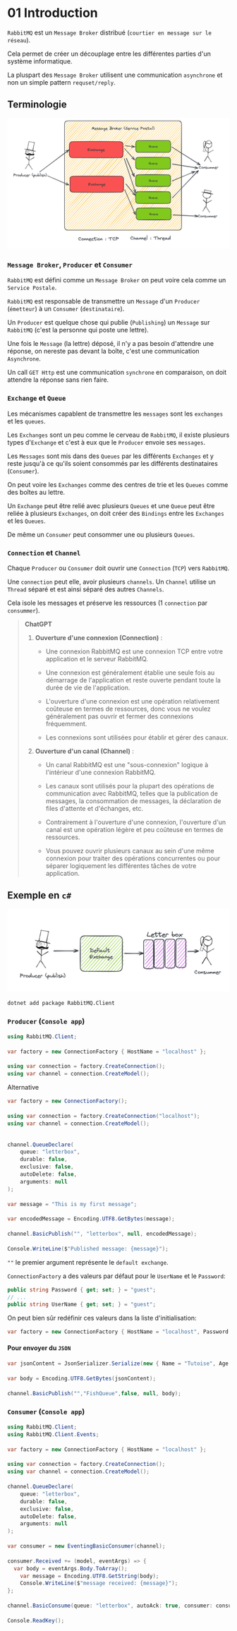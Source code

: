# 01 Introduction

`RabbitMQ` est un `Message Broker` distribué (`courtier en message sur le réseau`).

Cela permet de créer un découplage entre les différentes parties d'un système informatique.

La pluspart des `Message Broker` utilisent une communication `asynchrone` et non un simple pattern `requset/reply`. 

## Terminologie

<img src="assets/terminologie-rabbit-mq-producer-co%20summer.png" alt="terminologie-rabbit-mq-producer-co summer" />



### `Message Broker`, `Producer` et `Consumer`

`RabbitMQ` est défini comme un `Message Broker` on peut voire cela comme un `Service Postale`.

`RabbitMQ` est responsable de transmettre un `Message` d'un `Producer` (`émetteur`) à un `Consumer` (`destinataire`).

Un `Producer` est quelque chose qui publie (`Publishing`) un `Message` sur `RabbitMQ` (c'est la personne qui poste une lettre).

Une fois le `Message` (la lettre) déposé, il n'y a pas besoin d'attendre une réponse, on nereste pas devant la boîte, c'est une communication `Asynchrone`.

Un call `GET Http` est une communication `synchrone` en comparaison, on doit attendre la réponse sans rien faire.



### `Exchange` et `Queue`

Les mécanismes capablent de transmettre les `messages` sont les `exchanges` et les `queues`.

Les `Exchanges` sont un peu comme le cerveau de `RabbitMQ`, il existe plusieurs types d'`Exchange` et c'est à eux que le `Producer` envoie ses `messages`.

Les `Messages` sont mis dans des `Queues` par les différents `Exchanges` et y reste jusqu'à ce qu'ils soient consommés par les différents destinataires (`Consumer`).

On peut voire les `Exchanges` comme des centres de trie et les `Queues` comme des boîtes au lettre.

Un `Exchange` peut être relié avec plusieurs `Queues` et une `Queue` peut être reliée à plusieurs `Exchanges`, on doit créer des `Bindings` entre les `Exchanges` et les `Queues`.

De même un `Consumer` peut consommer une ou plusieurs `Queues`.



### `Connection` et `Channel`

Chaque `Producer` ou `Consumer` doit ouvrir une `Connection` (`TCP`) vers `RabbitMQ`.

Une `connection` peut elle, avoir plusieurs `channels`. Un `Channel` utilise un `Thread` séparé et est ainsi séparé des autres `Channels`.

Cela isole les messages et préserve les ressources (1 `connection` par `consummer`).

> **ChatGPT**
>
> 1. **Ouverture d'une connexion (Connection)** :
>
>    - Une connexion RabbitMQ est une connexion TCP entre votre application et le serveur RabbitMQ.
>
>    - Une connexion est généralement établie une seule fois au démarrage de l'application et reste ouverte pendant toute la durée de vie de l'application.
>
>    - L'ouverture d'une connexion est une opération relativement coûteuse en termes de ressources, donc vous ne voulez généralement pas ouvrir et fermer des connexions fréquemment.
>
>    - Les connexions sont utilisées pour établir et gérer des canaux.
>
> 2. **Ouverture d'un canal (Channel)** :
>
>    - Un canal RabbitMQ est une "sous-connexion" logique à l'intérieur d'une connexion RabbitMQ.
>
>    - Les canaux sont utilisés pour la plupart des opérations de communication avec RabbitMQ, telles que la publication de messages, la consommation de messages, la déclaration de files d'attente et d'échanges, etc.
>
>    - Contrairement à l'ouverture d'une connexion, l'ouverture d'un canal est une opération légère et peu coûteuse en termes de ressources.
>
>    - Vous pouvez ouvrir plusieurs canaux au sein d'une même connexion pour traiter des opérations concurrentes ou pour séparer logiquement les différentes tâches de votre application.

## Exemple en `c#`

<img src="assets/default-simple-example-rabbit-mq.png" alt="default-simple-example-rabbit-mq" />

```bash
dotnet add package RabbitMQ.Client
```



### `Producer` (`Console app`)

```cs
using RabbitMQ.Client;

var factory = new ConnectionFactory { HostName = "localhost" };

using var connection = factory.CreateConnection();
using var channel = connection.CreateModel();
```
Alternative
```cs
var factory = new ConnectionFactory();

using var connection = factory.CreateConnection("localhost");
using var channel = connection.CreateModel();
```
```cs

channel.QueueDeclare(
	queue: "letterbox",
    durable: false,
    exclusive: false,
    autoDelete: false,
    arguments: null
);

var message = "This is my first message";

var encodedMessage = Encoding.UTF8.GetBytes(message);

channel.BasicPublish("", "letterbox", null, encodedMessage);

Console.WriteLine($"Published message: {message}");
```

`""` le premier argument représente le `default exchange`.

`ConnectionFactory` a des valeurs par défaut pour le `UserName` et le `Password`:

```cs
public string Password { get; set; } = "guest";
// ...
public string UserName { get; set; } = "guest";
```

On peut bien sûr redéfinir ces valeurs dans la liste d'initialisation:

```cs
var factory = new ConnectionFactory { HostName = "localhost", Password = "huk@r99_", UserName = "hukar" };
```

#### Pour envoyer du `JSON`

```cs
var jsonContent = JsonSerializer.Serialize(new { Name = "Tutoise", Age = 144 });

var body = Encoding.UTF8.GetBytes(jsonContent);

channel.BasicPublish("","FishQueue",false, null, body);
```





### `Consumer` (`Console app`)

```cs
using RabbitMQ.Client;
using RabbitMQ.Client.Events;

var factory = new ConnectionFactory { HostName = "localhost" };

using var connection = factory.CreateConnection();
using var channel = connection.CreateModel();

channel.QueueDeclare(
	queue: "letterbox",
    durable: false,
    exclusive: false,
    autoDelete: false,
    arguments: null
);

var consumer = new EventingBasicConsumer(channel);

consumer.Received += (model, eventArgs) => {
  var body = eventArgs.Body.ToArray();
    var message = Encoding.UTF8.GetString(body);
    Console.WriteLine($"message received: {message}");
};

channel.BasicConsume(queue: "letterbox", autoAck: true, consumer: consumer);

Console.ReadKey();
```

